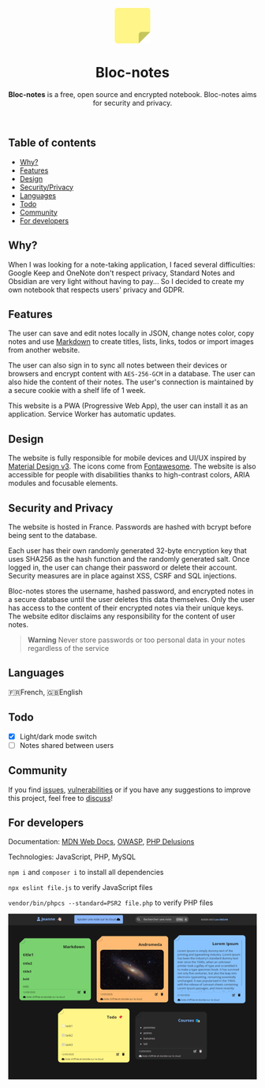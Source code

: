 <p align="center">
<img src="https://raw.githubusercontent.com/PouletEnSlip/Bloc-notes/main/src/assets/icons/icon192.png" alt="Logo" width="72" height="72">
</p>
<h1 align="center">Bloc-notes</h1>

<p align="center">
<b>Bloc-notes</b> is a free, open source and encrypted notebook. Bloc-notes aims for security and privacy.
</p>

<p align="center">
<img alt="" src="https://img.shields.io/website?down_color=lightgrey&down_message=offline&up_color=8ab4f8&up_message=online&url=https://leoseguin.fr/projets/notes/?color=8ab4f8&style=for-the-badge">
<img alt="" src="https://img.shields.io/github/license/PouletEnSlip/Bloc-notes?color=8ab4f8&style=for-the-badge">
<img alt="" src="https://img.shields.io/github/issues/PouletEnSlip/Bloc-notes?color=8ab4f8&style=for-the-badge">
<img alt="" src="https://img.shields.io/mozilla-observatory/grade/leoseguin.fr.svg?color=8ab4f8&style=for-the-badge">
</p>

## Table of contents
*  [Why?](#why)
*  [Features](#features)
*  [Design](#design)
*  [Security/Privacy](#security-and-privacy)
*  [Languages](#languages)
*  [Todo](#todo)
*  [Community](#community)
*  [For developers](#for-developers)

## Why?
When I was looking for a note-taking application, I faced several difficulties: Google Keep and OneNote don't respect privacy, Standard Notes and Obsidian are very light without having to pay...
So I decided to create my own notebook that respects users' privacy and GDPR.

## Features
The user can save and edit notes locally in JSON, change notes color, copy notes and use [Markdown](https://github.com/PouletEnSlip/Bloc-notes/wiki/Markdown) to create titles, lists, links, todos or import images from another website.

The user can also sign in to sync all notes between their devices or browsers and encrypt content with ``AES-256-GCM`` in a database. The user can also hide the content of their notes. The user's connection is maintained by a secure cookie with a shelf life of 1 week.

This website is a PWA (Progressive Web App), the user can install it as an application. Service Worker has automatic updates.

## Design
The website is fully responsible for mobile devices and UI/UX inspired by [Material Design v3](https://m3.material.io/). The icons come from [Fontawesome](https://github.com/FortAwesome/Font-Awesome). The website is also accessible for people with disabilities thanks to high-contrast colors, ARIA modules and focusable elements.

## Security and Privacy
The website is hosted in France.
Passwords are hashed with bcrypt before being sent to the database.

Each user has their own randomly generated 32-byte encryption key that uses SHA256 as the hash function and the randomly generated salt.
Once logged in, the user can change their password or delete their account. Security measures are in place against XSS, CSRF and SQL injections.

Bloc-notes stores the username, hashed password, and encrypted notes in a secure database until the user deletes this data themselves. Only the user has access to the content of their encrypted notes via their unique keys. The website editor disclaims any responsibility for the content of user notes.

> **Warning** Never store passwords or too personal data in your notes regardless of the service

## Languages
🇫🇷French, 🇬🇧English

## Todo
*  [x] Light/dark mode switch
*  [ ] Notes shared between users

## Community
If you find [issues](https://github.com/PouletEnSlip/Bloc-notes/issues), [vulnerabilities](https://github.com/PouletEnSlip/Bloc-notes/security) or if you have any suggestions to improve this project, feel free to [discuss](https://github.com/PouletEnSlip/Bloc-notes/discussions)!

## For developers
Documentation: [MDN Web Docs](https://developer.mozilla.org/en-US/), [OWASP](https://cheatsheetseries.owasp.org/), [PHP Delusions](https://phpdelusions.net/)

Technologies: JavaScript, PHP, MySQL

``npm i`` and ``composer i`` to install all dependencies

``npx eslint file.js`` to verify JavaScript files

``vendor/bin/phpcs --standard=PSR2 file.php`` to verify PHP files

![Preview](https://github.com/PouletEnSlip/Bloc-notes/blob/main/image.png)
